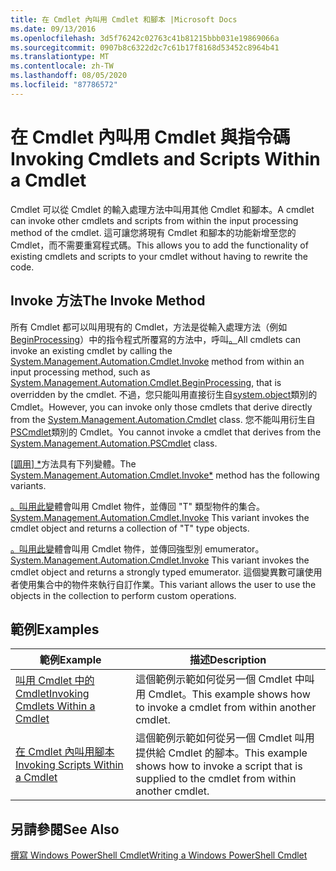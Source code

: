 ```yaml
---
title: 在 Cmdlet 內叫用 Cmdlet 和腳本 |Microsoft Docs
ms.date: 09/13/2016
ms.openlocfilehash: 3d5f76242c02763c41b81215bbb031e19869066a
ms.sourcegitcommit: 0907b8c6322d2c7c61b17f8168d53452c8964b41
ms.translationtype: MT
ms.contentlocale: zh-TW
ms.lasthandoff: 08/05/2020
ms.locfileid: "87786572"
---
```

# <a name="invoking-cmdlets-and-scripts-within-a-cmdlet"></a><span data-ttu-id="8e517-102">在 Cmdlet 內叫用 Cmdlet 與指令碼</span><span class="sxs-lookup"><span data-stu-id="8e517-102">Invoking Cmdlets and Scripts Within a Cmdlet</span></span>

<span data-ttu-id="8e517-103">Cmdlet 可以從 Cmdlet 的輸入處理方法中叫用其他 Cmdlet 和腳本。</span><span class="sxs-lookup"><span data-stu-id="8e517-103">A cmdlet can invoke other cmdlets and scripts from within the input processing method of the cmdlet.</span></span> <span data-ttu-id="8e517-104">這可讓您將現有 Cmdlet 和腳本的功能新增至您的 Cmdlet，而不需要重寫程式碼。</span><span class="sxs-lookup"><span data-stu-id="8e517-104">This allows you to add the functionality of existing cmdlets and scripts to your cmdlet without having to rewrite the code.</span></span>

## <a name="the-invoke-method"></a><span data-ttu-id="8e517-105">Invoke 方法</span><span class="sxs-lookup"><span data-stu-id="8e517-105">The Invoke Method</span></span>

<span data-ttu-id="8e517-106">所有 Cmdlet 都可以叫用現有的 Cmdlet，方法是從輸入處理方法（例如[BeginProcessing](/dotnet/api/System.Management.Automation.Cmdlet.BeginProcessing)）中的指令程式所覆寫的方法中，呼叫[。](/dotnet/api/System.Management.Automation.Cmdlet.Invoke)</span><span class="sxs-lookup"><span data-stu-id="8e517-106">All cmdlets can invoke an existing cmdlet by calling the [System.Management.Automation.Cmdlet.Invoke](/dotnet/api/System.Management.Automation.Cmdlet.Invoke) method from within an input processing method, such as [System.Management.Automation.Cmdlet.BeginProcessing](/dotnet/api/System.Management.Automation.Cmdlet.BeginProcessing), that is overridden by the cmdlet.</span></span> <span data-ttu-id="8e517-107">不過，您只能叫用直接衍生自[system.object](/dotnet/api/System.Management.Automation.Cmdlet)類別的 Cmdlet。</span><span class="sxs-lookup"><span data-stu-id="8e517-107">However, you can invoke only those cmdlets that derive directly from the [System.Management.Automation.Cmdlet](/dotnet/api/System.Management.Automation.Cmdlet) class.</span></span> <span data-ttu-id="8e517-108">您不能叫用衍生自[PSCmdlet](/dotnet/api/System.Management.Automation.PSCmdlet)類別的 Cmdlet。</span><span class="sxs-lookup"><span data-stu-id="8e517-108">You cannot invoke a cmdlet that derives from the [System.Management.Automation.PSCmdlet](/dotnet/api/System.Management.Automation.PSCmdlet) class.</span></span>

<span data-ttu-id="8e517-109">[[調用] \*](/dotnet/api/System.Management.Automation.Cmdlet.Invoke)方法具有下列變體。</span><span class="sxs-lookup"><span data-stu-id="8e517-109">The [System.Management.Automation.Cmdlet.Invoke\*](/dotnet/api/System.Management.Automation.Cmdlet.Invoke) method has the following variants.</span></span>

<span data-ttu-id="8e517-110">[。叫用此變](/dotnet/api/System.Management.Automation.Cmdlet.Invoke)體會叫用 Cmdlet 物件，並傳回 "T" 類型物件的集合。</span><span class="sxs-lookup"><span data-stu-id="8e517-110">[System.Management.Automation.Cmdlet.Invoke](/dotnet/api/System.Management.Automation.Cmdlet.Invoke) This variant invokes the cmdlet object and returns a collection of "T" type objects.</span></span>

<span data-ttu-id="8e517-111">[。叫用此變](/dotnet/api/System.Management.Automation.Cmdlet.Invoke)體會叫用 Cmdlet 物件，並傳回強型別 emumerator。</span><span class="sxs-lookup"><span data-stu-id="8e517-111">[System.Management.Automation.Cmdlet.Invoke](/dotnet/api/System.Management.Automation.Cmdlet.Invoke) This variant invokes the cmdlet object and returns a strongly typed emumerator.</span></span> <span data-ttu-id="8e517-112">這個變異數可讓使用者使用集合中的物件來執行自訂作業。</span><span class="sxs-lookup"><span data-stu-id="8e517-112">This variant allows the user to use the objects in the collection to perform custom operations.</span></span>

## <a name="examples"></a><span data-ttu-id="8e517-113">範例</span><span class="sxs-lookup"><span data-stu-id="8e517-113">Examples</span></span>

|<span data-ttu-id="8e517-114">範例</span><span class="sxs-lookup"><span data-stu-id="8e517-114">Example</span></span>|<span data-ttu-id="8e517-115">描述</span><span class="sxs-lookup"><span data-stu-id="8e517-115">Description</span></span>|
|-------------|-----------------|
|[<span data-ttu-id="8e517-116">叫用 Cmdlet 中的 Cmdlet</span><span class="sxs-lookup"><span data-stu-id="8e517-116">Invoking Cmdlets Within a Cmdlet</span></span>](./how-to-invoke-a-cmdlet-from-within-a-cmdlet.md)|<span data-ttu-id="8e517-117">這個範例示範如何從另一個 Cmdlet 中叫用 Cmdlet。</span><span class="sxs-lookup"><span data-stu-id="8e517-117">This example shows how to invoke a cmdlet from within another cmdlet.</span></span>|
|[<span data-ttu-id="8e517-118">在 Cmdlet 內叫用腳本</span><span class="sxs-lookup"><span data-stu-id="8e517-118">Invoking Scripts Within a Cmdlet</span></span>](./how-to-invoke-scripts-within-a-cmdlet.md)|<span data-ttu-id="8e517-119">這個範例示範如何從另一個 Cmdlet 叫用提供給 Cmdlet 的腳本。</span><span class="sxs-lookup"><span data-stu-id="8e517-119">This example shows how to invoke a script that is supplied to the cmdlet from within another cmdlet.</span></span>|

## <a name="see-also"></a><span data-ttu-id="8e517-120">另請參閱</span><span class="sxs-lookup"><span data-stu-id="8e517-120">See Also</span></span>

[<span data-ttu-id="8e517-121">撰寫 Windows PowerShell Cmdlet</span><span class="sxs-lookup"><span data-stu-id="8e517-121">Writing a Windows PowerShell Cmdlet</span></span>](./writing-a-windows-powershell-cmdlet.md)
